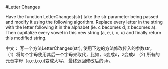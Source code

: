 #Letter Changes
>
Have the function LetterChanges(str) take the str parameter being passed and modify it using the following algorithm. 
Replace every letter in the string with the letter following it in the alphabet 
(ie. c becomes d, z becomes a). 
Then capitalize every vowel in this new string (a, e, i, o, u) and finally return this modified string.

中文：
写一个方法LetterChanges(str), 使用下边的方法修改传入的参数str，
（1）将每个字母使用其后一个字母来取代，比如，c变成d，z变成a
（2) 所有的元音字母（a,e,i,o,u)变成大写。	
最终返回修改后的str。

